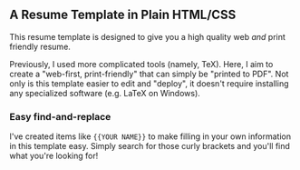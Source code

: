 A Resume Template in Plain HTML/CSS
-----------------------------------

This resume template is designed to give you a high quality web *and* print friendly resume.

Previously, I used more complicated tools (namely, TeX).
Here, I aim to create a "web-first, print-friendly" that can simply be "printed to PDF".
Not only is this template easier to edit and "deploy", it doesn't require installing
any specialized software (e.g. LaTeX on Windows).

### Easy find-and-replace

I've created items like `{{YOUR NAME}}` to make filling in your own information in this template
easy. Simply search for those curly brackets and you'll find what you're looking for!

